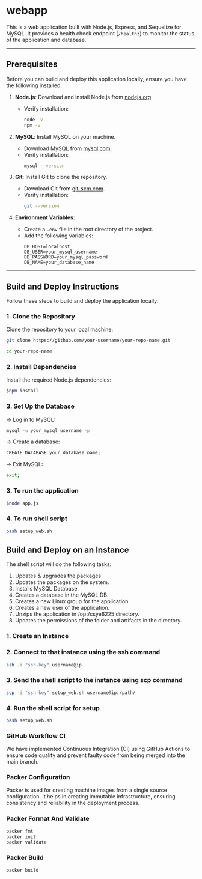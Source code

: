 # webapp

This is a web application built with Node.js, Express, and Sequelize for MySQL. It provides a health check endpoint (`/healthz`) to monitor the status of the application and database.

---

## Prerequisites

Before you can build and deploy this application locally, ensure you have the following installed:

1. **Node.js**: Download and install Node.js from [nodejs.org](https://nodejs.org/).
   - Verify installation:
     ```bash
     node -v
     npm -v
     ```

2. **MySQL**: Install MySQL on your machine.
   - Download MySQL from [mysql.com](https://dev.mysql.com/downloads/mysql/).
   - Verify installation:
     ```bash
     mysql --version
     ```

3. **Git**: Install Git to clone the repository.
   - Download Git from [git-scm.com](https://git-scm.com/).
   - Verify installation:
     ```bash
     git --version
     ```

4. **Environment Variables**:
   - Create a `.env` file in the root directory of the project.
   - Add the following variables:
     ```env
     DB_HOST=localhost
     DB_USER=your_mysql_username
     DB_PASSWORD=your_mysql_password
     DB_NAME=your_database_name
     ```

---

## Build and Deploy Instructions

Follow these steps to build and deploy the application locally:

### 1. Clone the Repository
Clone the repository to your local machine:
```bash
git clone https://github.com/your-username/your-repo-name.git

cd your-repo-name
```
### 2. Install Dependencies
Install the required Node.js dependencies:
```bash
$npm install
```
### 3. Set Up the Database
-> Log in to MySQL:
```bash
mysql -u your_mysql_username -p
```

-> Create a database:
```bash
CREATE DATABASE your_database_name;
```

-> Exit MySQL:
```bash
exit;
```

### 3. To run the application
```bash
$node app.js
```

### 4. To run shell script
```bash
bash setup_web.sh
```

## Build and Deploy on an Instance
The shell script will do the following tasks:
1. Updates & upgrades the packages
2. Updates the packages on the system.
3. Installs MySQL Database.
4. Creates a database in the MySQL DB.
5. Creates a new Linux group for the application.
6. Creates a new user of the application.
7. Unzips the application in /opt/csye6225 directory.
8. Updates the permissions of the folder and artifacts in the directory.


### 1. Create an Instance

### 2. Connect to that instance using the ssh command
```bash
ssh -i "ssh-key" username@ip
```

### 3. Send the shell script to the instance using scp command
```bash
scp -i "ssh-key" setup_web.sh username@ip:/path/
```

### 4. Run the shell script for setup
```bash
bash setup_web.sh
```

### GitHub Workflow CI
We have implemented Continuous Integration (CI) using GitHub Actions to ensure code quality and prevent faulty code from being merged into the main branch.

### Packer Configuration
Packer is used for creating machine images from a single source configuration. It helps in creating immutable infrastructure, ensuring consistency and reliability in the deployment process.


### Packer Format And Validate
```bash
packer fmt
packer init
packer validate
```

### Packer Build
```bash
packer build
```

